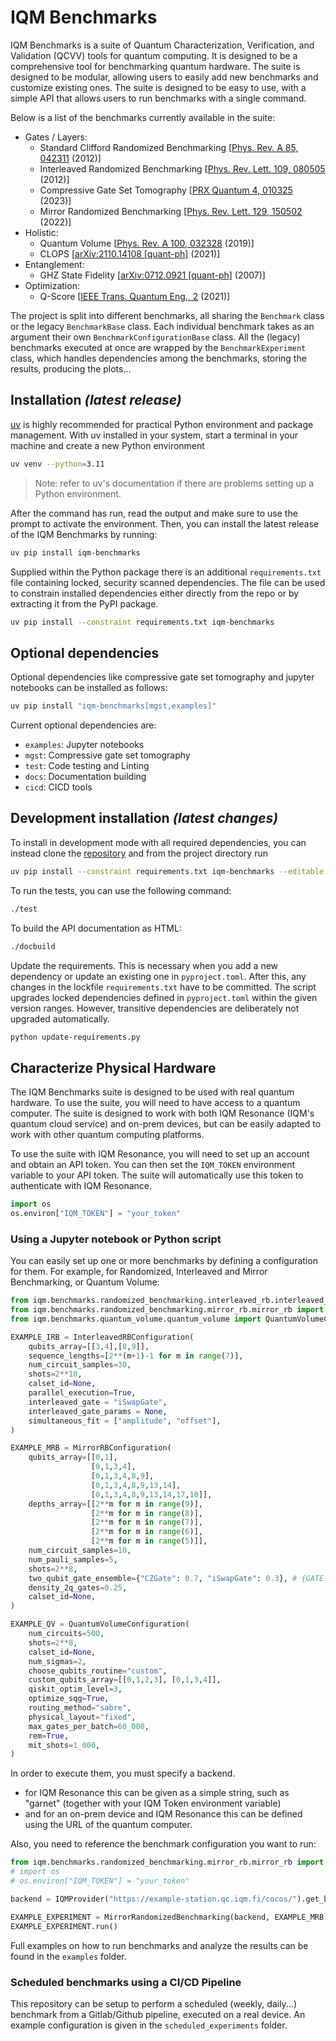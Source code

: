 # IQM Benchmarks

IQM Benchmarks is a suite of Quantum Characterization, Verification, and Validation (QCVV) tools for quantum computing. It is designed to be a comprehensive tool for benchmarking quantum hardware. The suite is designed to be modular, allowing users to easily add new benchmarks and customize existing ones. The suite is designed to be easy to use, with a simple API that allows users to run benchmarks with a single command.


Below is a list of the benchmarks currently available in the suite:
* Gates / Layers:
  - Standard Clifford Randomized Benchmarking [[Phys. Rev. A 85, 042311](https://journals.aps.org/pra/abstract/10.1103/PhysRevA.85.042311) (2012)]
  - Interleaved Randomized Benchmarking [[Phys. Rev. Lett. 109, 080505](https://doi.org/10.1103/PhysRevLett.109.080505) (2012)]
  - Compressive Gate Set Tomography [[PRX Quantum 4, 010325](https://journals.aps.org/prxquantum/abstract/10.1103/PRXQuantum.4.010325) (2023)]
  - Mirror Randomized Benchmarking [[Phys. Rev. Lett. 129, 150502](https://journals.aps.org/prl/abstract/10.1103/PhysRevLett.129.150502) (2022)]
* Holistic:
  - Quantum Volume [[Phys. Rev. A 100, 032328](https://doi.org/10.1103/PhysRevA.100.032328) (2019)]
  - CLOPS [[arXiv:2110.14108 [quant-ph]](https://arxiv.org/abs/2110.14108) (2021)]
* Entanglement:
  - GHZ State Fidelity [[arXiv:0712.0921 [quant-ph]](https://arxiv.org/abs/0712.0921) (2007)]
* Optimization:
  - Q-Score [[IEEE Trans. Quantum Eng., 2](https://doi.org/10.1109/TQE.2021.3090207) (2021)]

The project is split into different benchmarks, all sharing the `Benchmark` class or the legacy `BenchmarkBase` class. Each individual benchmark takes as an argument their own `BenchmarkConfigurationBase` class. All the (legacy) benchmarks executed at once are wrapped by the `BenchmarkExperiment` class, which handles dependencies among the benchmarks, storing the results, producing the plots...


## Installation _(latest release)_

[uv](https://docs.astral.sh/uv/) is highly recommended for practical Python environment and package management.
With uv installed in your system, start a terminal in your machine and create a new Python environment

```sh
uv venv --python=3.11
```

> Note: refer to uv's documentation if there are problems setting up a Python environment.

After the command has run, read the output and make sure to use the prompt to activate the environment.
Then, you can install the latest release of the IQM Benchmarks by running:

```sh
uv pip install iqm-benchmarks
```

Supplied within the Python package there is an additional `requirements.txt` file containing locked, security scanned
dependencies. The file can be used to constrain installed dependencies either directly from the repo or by
extracting it from the PyPI package.

```sh
uv pip install --constraint requirements.txt iqm-benchmarks
```

## Optional dependencies

Optional dependencies like compressive gate set tomography and jupyter notebooks can be installed as follows:
```sh
uv pip install "iqm-benchmarks[mgst,examples]"
```
Current optional dependencies are:
* `examples`: Jupyter notebooks
* `mgst`: Compressive gate set tomography
* `test`: Code testing and Linting
* `docs`: Documentation building
* `cicd`: CICD tools

## Development installation _(latest changes)_

To install in development mode with all required dependencies, you can instead clone the
[repository](https://www.github.com/iqm-finland/iqm-benchmarks) and from the project directory run

```sh
uv pip install --constraint requirements.txt iqm-benchmarks --editable ."[test, mgst]"
```

To run the tests, you can use the following command:

```sh
./test
```

To build the API documentation as HTML:

```sh
./docbuild
```

Update the requirements. This is necessary when you add a new dependency or update an existing one in `pyproject.toml`.
After this, any changes in the lockfile `requirements.txt` have to be committed.
The script upgrades locked dependencies defined in `pyproject.toml` within the given version ranges. However, transitive
dependencies are deliberately not upgraded automatically.

```sh
python update-requirements.py
```

## Characterize Physical Hardware

The IQM Benchmarks suite is designed to be used with real quantum hardware. To use the suite, you will need to have access to a quantum computer. The suite is designed to work with both IQM Resonance (IQM's quantum cloud service) and on-prem devices, but can be easily adapted to work with other quantum computing platforms.

To use the suite with IQM Resonance, you will need to set up an account and obtain an API token. You can then set the `IQM_TOKEN` environment variable to your API token. The suite will automatically use this token to authenticate with IQM Resonance.

```python
import os
os.environ["IQM_TOKEN"] = "your_token"
```

### Using a Jupyter notebook or Python script

You can easily set up one or more benchmarks by defining a configuration for them. For example, for Randomized, Interleaved and Mirror Benchmarking, or Quantum Volume:

```python
from iqm.benchmarks.randomized_benchmarking.interleaved_rb.interleaved_rb import InterleavedRBConfiguration
from iqm.benchmarks.randomized_benchmarking.mirror_rb.mirror_rb import MirrorRBConfiguration
from iqm.benchmarks.quantum_volume.quantum_volume import QuantumVolumeConfiguration

EXAMPLE_IRB = InterleavedRBConfiguration(
    qubits_array=[[3,4],[8,9]],
    sequence_lengths=[2**(m+1)-1 for m in range(7)],
    num_circuit_samples=30,
    shots=2**10,
    calset_id=None,
    parallel_execution=True,
    interleaved_gate = "iSwapGate",
    interleaved_gate_params = None,
    simultaneous_fit = ["amplitude", "offset"],
)

EXAMPLE_MRB = MirrorRBConfiguration(
    qubits_array=[[0,1],
                  [0,1,3,4],
                  [0,1,3,4,8,9],
                  [0,1,3,4,8,9,13,14],
                  [0,1,3,4,8,9,13,14,17,18]],
    depths_array=[[2**m for m in range(9)],
                  [2**m for m in range(8)],
                  [2**m for m in range(7)],
                  [2**m for m in range(6)],
                  [2**m for m in range(5)]],
    num_circuit_samples=10,
    num_pauli_samples=5,
    shots=2**8,
    two_qubit_gate_ensemble={"CZGate": 0.7, "iSwapGate": 0.3}, # {GATE: PROBABILITY}
    density_2q_gates=0.25,
    calset_id=None,
)

EXAMPLE_QV = QuantumVolumeConfiguration(
    num_circuits=500,
    shots=2**8,
    calset_id=None,
    num_sigmas=2,
    choose_qubits_routine="custom",
    custom_qubits_array=[[0,1,2,3], [0,1,3,4]],
    qiskit_optim_level=3,
    optimize_sqg=True,
    routing_method="sabre",
    physical_layout="fixed",
    max_gates_per_batch=60_000,
    rem=True,
    mit_shots=1_000,
)
```

In order to execute them, you must specify a backend.
* for IQM Resonance this can be given as a simple string, such as "garnet" (together with your IQM Token environment variable)
* and for an on-prem device and IQM Resonance this can be defined using the URL of the quantum computer.

Also, you need to reference the benchmark configuration you want to run:

```python
from iqm.benchmarks.randomized_benchmarking.mirror_rb.mirror_rb import *
# import os
# os.environ["IQM_TOKEN"] = "your_token"

backend = IQMProvider("https://example-station.qc.iqm.fi/cocos/").get_backend()

EXAMPLE_EXPERIMENT = MirrorRandomizedBenchmarking(backend, EXAMPLE_MRB)
EXAMPLE_EXPERIMENT.run()
```

Full examples on how to run benchmarks and analyze the results can be found in the `examples` folder.

### Scheduled benchmarks using a CI/CD Pipeline

This repository can be setup to perform a scheduled (weekly, daily...) benchmark from a Gitlab/Github pipeline, executed on a real device. An example configuration is given in the `scheduled_experiments` folder.
